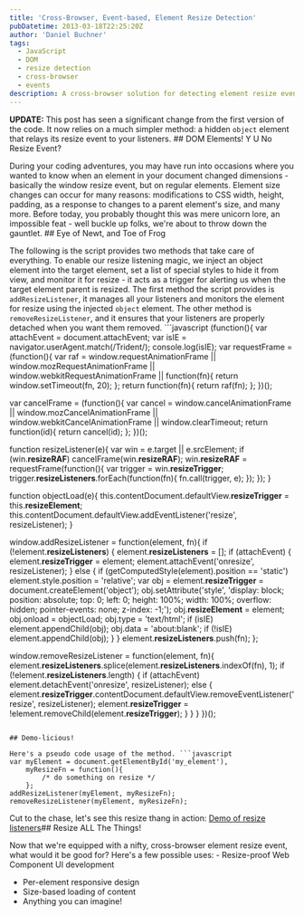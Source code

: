 ```yaml
---
title: 'Cross-Browser, Event-based, Element Resize Detection'
pubDatetime: 2013-03-18T22:25:20Z
author: 'Daniel Buchner'
tags:
  - JavaScript
  - DOM
  - resize detection
  - cross-browser
  - events
description: A cross-browser solution for detecting element resize events using hidden object elements, enabling responsive behavior beyond window resize events.
---
```


**UPDATE:** This post has seen a significant change from the first version of the code. It now relies on a much simpler method: a hidden `object` element that relays its resize event to your listeners. ## DOM Elements! Y U No Resize Event?

During your coding adventures, you may have run into occasions where you wanted to know when an element in your document changed dimensions - basically the window resize event, but on regular elements. Element size changes can occur for many reasons: modifications to CSS width, height, padding, as a response to changes to a parent element's size, and many more. Before today, you probably thought this was mere unicorn lore, an impossible feat - well buckle up folks, we're about to throw down the gauntlet. ## Eye of Newt, and Toe of Frog

The following is the script provides two methods that take care of everything. To enable our resize listening magic, we inject an object element into the target element, set a list of special styles to hide it from view, and monitor it for resize - it acts as a trigger for alerting us when the target element parent is resized. The first method the script provides is `addResizeListener`, it manages all your listeners and monitors the element for resize using the injected `object` element. The other method is `removeResizeListener`, and it ensures that your listeners are properly detached when you want them removed. ```javascript
(function(){
  var attachEvent = document.attachEvent;
  var isIE = navigator.userAgent.match(/Trident/);
  console.log(isIE);
  var requestFrame = (function(){
    var raf = window.requestAnimationFrame || window.mozRequestAnimationFrame || window.webkitRequestAnimationFrame ||
        function(fn){ return window.setTimeout(fn, 20); };
    return function(fn){ return raf(fn); };
  })();
  
  var cancelFrame = (function(){
    var cancel = window.cancelAnimationFrame || window.mozCancelAnimationFrame || window.webkitCancelAnimationFrame ||
           window.clearTimeout;
    return function(id){ return cancel(id); };
  })();
  
  function resizeListener(e){
    var win = e.target || e.srcElement;
    if (win.__resizeRAF__) cancelFrame(win.__resizeRAF__);
    win.__resizeRAF__ = requestFrame(function(){
      var trigger = win.__resizeTrigger__;
      trigger.__resizeListeners__.forEach(function(fn){
        fn.call(trigger, e);
      });
    });
  }
  
  function objectLoad(e){
    this.contentDocument.defaultView.__resizeTrigger__ = this.__resizeElement__;
    this.contentDocument.defaultView.addEventListener('resize', resizeListener);
  }
  
  window.addResizeListener = function(element, fn){
    if (!element.__resizeListeners__) {
      element.__resizeListeners__ = [];
      if (attachEvent) {
        element.__resizeTrigger__ = element;
        element.attachEvent('onresize', resizeListener);
      }
      else {
        if (getComputedStyle(element).position == 'static') element.style.position = 'relative';
        var obj = element.__resizeTrigger__ = document.createElement('object'); 
        obj.setAttribute('style', 'display: block; position: absolute; top: 0; left: 0; height: 100%; width: 100%; overflow: hidden; pointer-events: none; z-index: -1;');
        obj.__resizeElement__ = element;
        obj.onload = objectLoad;
        obj.type = 'text/html';
        if (isIE) element.appendChild(obj);
        obj.data = 'about:blank';
        if (!isIE) element.appendChild(obj);
      }
    }
    element.__resizeListeners__.push(fn);
  };
  
  window.removeResizeListener = function(element, fn){
    element.__resizeListeners__.splice(element.__resizeListeners__.indexOf(fn), 1);
    if (!element.__resizeListeners__.length) {
      if (attachEvent) element.detachEvent('onresize', resizeListener);
      else {
        element.__resizeTrigger__.contentDocument.defaultView.removeEventListener('resize', resizeListener);
        element.__resizeTrigger__ = !element.removeChild(element.__resizeTrigger__);
      }
    }
  }
})();
```

## Demo-licious!

Here's a pseudo code usage of the method. ```javascript
var myElement = document.getElementById('my_element'),
    myResizeFn = function(){
        /* do something on resize */
    };
addResizeListener(myElement, myResizeFn);
removeResizeListener(myElement, myResizeFn);
```

Cut to the chase, let's see this resize thang in action: [Demo of resize listeners](https://www.backalleycoder.com/resize-demo.html)## Resize ALL The Things!

Now that we're equipped with a nifty, cross-browser element resize event, what would it be good for? Here's a few possible uses: - Resize-proof Web Component UI development
- Per-element responsive design
- Size-based loading of content
- Anything you can imagine!